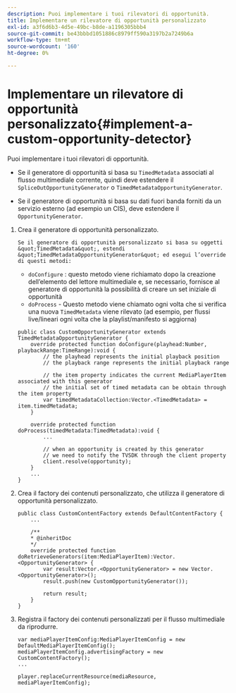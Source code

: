 ```yaml
---
description: Puoi implementare i tuoi rilevatori di opportunità.
title: Implementare un rilevatore di opportunità personalizzato
exl-id: a3f6d6b3-4d5e-49bc-b8de-a1196305bbb4
source-git-commit: be43bbbd1051886c8979ff590a3197b2a7249b6a
workflow-type: tm+mt
source-wordcount: '160'
ht-degree: 0%

---
```


# Implementare un rilevatore di opportunità personalizzato{#implement-a-custom-opportunity-detector}

Puoi implementare i tuoi rilevatori di opportunità.

* Se il generatore di opportunità si basa su `TimedMetadata` associati al flusso multimediale corrente, quindi deve estendere il `SpliceOutOpportunityGenerator` o `TimedMetadataOpportunityGenerator`.

* Se il generatore di opportunità si basa su dati fuori banda forniti da un servizio esterno (ad esempio un CIS), deve estendere il `OpportunityGenerator`.

1. Crea il generatore di opportunità personalizzato.

       Se il generatore di opportunità personalizzato si basa su oggetti &quot;TimedMetadata&quot;, estendi &quot;TimedMetadataOpportunityGenerator&quot; ed esegui l’override di questi metodi:
   
   * `doConfigure` : questo metodo viene richiamato dopo la creazione dell’elemento del lettore multimediale e, se necessario, fornisce al generatore di opportunità la possibilità di creare un set iniziale di opportunità
   * `doProcess` - Questo metodo viene chiamato ogni volta che si verifica una nuova `TimedMetadata` viene rilevato (ad esempio, per flussi live/lineari ogni volta che la playlist/manifesto si aggiorna)

   ```
   public class CustomOpportunityGenerator extends TimedMetadataOpportunityGenerator { 
       override protected function doConfigure(playhead:Number, playbackRange:TimeRange):void { 
           // the playhead represents the initial playback position 
           // the playback range represents the initial playback range 
   
           // the item property indicates the current MediaPlayerItem associated with this generator 
           // the initial set of timed metadata can be obtain through the item property 
           var timedMetadataCollection:Vector.<TimedMetadata> = item.timedMetadata; 
       } 
   
       override protected function doProcess(timedMetadata:TimedMetadata):void { 
           ... 
   
           // when an opportunity is created by this generator 
           // we need to notify the TVSDK through the client property 
           client.resolve(opportunity); 
       }  
       ... 
   }
   ```

1. Crea il factory dei contenuti personalizzato, che utilizza il generatore di opportunità personalizzato.

   ```
   public class CustomContentFactory extends DefaultContentFactory { 
       ... 
   
       /** 
       * @inheritDoc 
       */ 
       override protected function doRetrieveGenerators(item:MediaPlayerItem):Vector.<OpportunityGenerator> { 
           var result:Vector.<OpportunityGenerator> = new Vector.<OpportunityGenerator>(); 
           result.push(new CustomOpportunityGenerator()); 
   
           return result; 
       } 
   }
   ```

1. Registra il factory dei contenuti personalizzati per il flusso multimediale da riprodurre.

   ```
   var mediaPlayerItemConfig:MediaPlayerItemConfig = new DefaultMediaPlayerItemConfig(); 
   mediaPlayerItemConfig.advertisingFactory = new CustomContentFactory(); 
   ... 
   
   player.replaceCurrentResource(mediaResource, mediaPlayerItemConfig);
   ```
